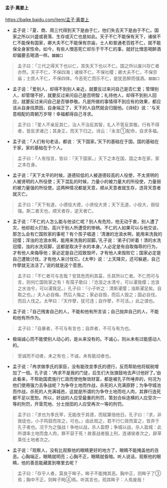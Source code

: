 #### 孟子·离娄上
https://baike.baidu.com/item/孟子·离娄上
- 孟子说：「夏、商、周三代得到天下是由于仁，他们失去天下是由于不仁。国家之所以兴盛或衰落、生存或灭亡也是如此。天子不仁不能保有天下，诸侯不仁不能保有国家，卿大夫不仁不能保有宗庙，士人和普通老百姓不仁，就不能保全身家性命。如今，有些人憎恶死亡却乐于干不仁的事，就好比憎恶喝醉酒却偏要去喝酒一样。`龖龖囗`
>孟子曰：「三代之得天下也以仁，其失天下也以不仁。国之所以废兴存亡者亦然。天子不仁，不保四海；诸侯不仁，不保社稷；卿大夫不仁，不保宗庙；士庶人不仁，不保四体。今恶死亡而乐不仁，是犹恶醉而强酒。`龖龖囗`

- 孟子说：「爱别人，却得不到别人亲近，就要反过来问自己是否仁爱；管理别人，却管理不好，就要反过来问自己是否明智；礼待他人，却得不到别人回应，就要反过来问自己是否够恭敬。凡是所做的事情得不到应有的效果，都应该从自身找原因，自身端正了，天下的人自然就会归服他。《诗经》说：'与天意相配的周朝万岁呀！幸福都得自己寻求。
>孟子曰：「爱人不亲反其仁，治人不治反其智，礼人不答反其敬。行有不得者，皆反求诸己；其身正，而天下归之。诗云：『永言①配命，自求多福。

- 孟子说：「人们有句老话，都说：‘天下国家。’天下的基础在于国，国的基础在于家，家的基础在于个人。
>孟子曰：「人有恒言，皆曰：『天下国家。』天下之本在国，国之本在家，家之本在身。

- 孟子说：「天下太平的时候，道德较低的人被道德较高的人役使，不太贤明的人被贤明的人所役使；天下混乱的时候，力量小的被力量大的所役使，力量弱的被力量强的所役使。这两种情况都是天意，顺从天意者就生存，违背天意者就灭亡。
>孟子曰：「天下有道，小德役大德，小贤役大贤；天下无道，小役大，弱役强。斯二者天也，顺天者存，逆天者亡。

- 孟子说：「不仁的人怎么能与他谈仁呢？别人有危险，他无动于衷，别人遭了灾，他却趁火打劫，高兴于别人所遭受的惨祸。不仁的人如果可以与他交谈，那怎么会有亡国败家的事呢？有个孩子唱道：‘清澈的沧浪水啊，能用来洗我的冠缨；浑浊的沧浪水啊，能用来洗我的双脚。’孔子说：‘弟子们听着！清的水洗冠缨，浊的水洗双脚，这都是取决于水的本身。’人必定是有自取侮辱的行为，才有他人来侮辱他；家必定是自己招致毁坏，才有他人来毁败它；国家必定是自己遭致讨伐，才有他人来讨伐它。《太甲》说：‘上天降灾，还可躲避，自己作孽就无法活了。’说的就是这个意思。
>孟子曰：「不仁者可与言哉？安其危而利其菑，乐其所以亡者。不仁而可与言，则何亡国败家之有！有孺子歌曰：『沧浪之水清兮，可以濯我缨；沧浪之水浊兮，可以濯我足。』孔子曰：『小子听之：清斯濯缨；浊斯濯足矣。自取之也。』夫人必自侮，然后人侮之；家必自毁，而后人毁之；国必自伐，而后人伐之。太甲曰：『天作孽，犹可违；自作孽，不可活。』此之谓也。

- 孟子说：「自己残害自己的人，不能和他有所言谈；自己抛弃自己的人，不能和他有所作为。
>孟子曰：「自暴者，不可与有言也；自弃者，不可与有为也。

- 极端诚心而不能使别人动心的，是从来没有的。不诚心，则从未有过能感动人的。
>至诚而不动者，未之有也；不诚，未有能动者也。

- 孟子说：「冉求做季氏的家臣，没有能改变季氏的德行，反而帮助他将赋税增加了一倍。孔子说：‘冉求不是我的门徒，后生们大张旗鼓地去声讨他好了。’由此看来，不帮助国君施行仁政而使他聚敛财富，都是被孔子所唾弃的，何况为他们使用强力去争战呢？为争夺土地而作战，杀死的人充满原野；为争夺城池而作战，杀死的人充满城邑，这就是所谓的为争夺土地而吃人肉，其罪行连死都不足以宽恕。所以，好战的人应受最重的刑罚，策划合纵连横的人应受次一等的刑罚，开垦荒地、分土授田的人应受再次一等的刑罚。
>孟子曰：「求也为季氏宰，无能改于其德，而赋粟倍他日。孔子曰：『求，非我徒也，小子鸣鼓而攻之，可也。』由此观之，君不行仁政而富之，皆弃于孔子者也。况于为之强战！争地以战，杀人盈野；争城以战，杀人盈城：此所谓率土地而食人肉，罪不容于死！故善战者服上刑，连诸侯者次之，辟草莱任土地者次之。

- 孟子说：「观察人，没有比观察他的眼睛更好的地方了，眼睛不能掩盖他的丑恶。心胸端正，眼睛就明亮；心胸不正，眼睛就昏暗。听人说话，观察他的眼睛，他的善恶能藏匿到哪里去呢？
>孟子曰：「存乎人者，莫良于眸子。眸子不能掩其恶。胸中正，则眸子了③焉；胸中不正，则眸子眊④焉。听其言也，观其眸子：人焉廋哉！
